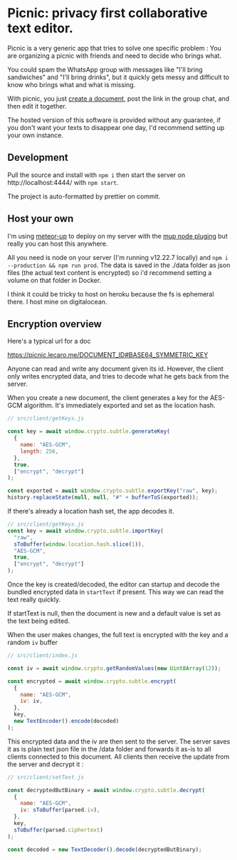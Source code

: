 # Picnic: privacy first collaborative text editor.

Picnic is a very generic app that tries to solve one specific problem :
You are organizing a picnic with friends and need to decide who brings
what.

You could spam the WhatsApp group with messages like "I'll bring
sandwiches" and "I'll bring drinks", but it quickly gets messy and
difficult to know who brings what and what is missing.

With picnic, you just [create a document](https://picnic.lecaro.me/),
post the link in the group chat, and then edit it together.

The hosted version of this software is provided without any guarantee,
if you don't want your texts to disappear one day, I'd recommend setting
up your own instance.

## Development

Pull the source and install with `npm i` then start the
server on http://localhost:4444/ with `npm start`.

The project is auto-formatted by prettier on commit.

## Host your own

I'm using [meteor-up](http://meteor-up.com/) to deploy on my server with
the [mup node pluging](https://github.com/zodern/mup-node) but really you can
host this anywhere.

All you need is node on your server (I'm running v12.22.7 locally) and `npm i --production && npm run prod`. The data is saved in the ./data folder as json files (the actual text content is encrypted) so i'd recommend setting a volume on
that folder in Docker.

I think it could be tricky to host on heroku because the fs is ephemeral there.
I host mine on digitalocean.

## Encryption overview

Here's a typical url for a doc

https://picnic.lecaro.me/DOCUMENT_ID#BASE64_SYMMETRIC_KEY

Anyone can read and write any document given its id. However, the client only
writes encrypted data, and tries to decode what he gets back from the server.

When you create a new document, the client generates a key for the AES-GCM algorithm.
It's immediately exported and set as the location hash.

```js
// src/client/getKeys.js

const key = await window.crypto.subtle.generateKey(
  {
    name: "AES-GCM",
    length: 256,
  },
  true,
  ["encrypt", "decrypt"]
);

const exported = await window.crypto.subtle.exportKey("raw", key);
history.replaceState(null, null, "#" + bufferToS(exported));
```

If there's already a location hash set, the app decodes it.

```js
// src/client/getKeys.js
const key = await window.crypto.subtle.importKey(
  "raw",
  sToBuffer(window.location.hash.slice(1)),
  "AES-GCM",
  true,
  ["encrypt", "decrypt"]
);
```

Once the key is created/decoded, the editor can startup and decode the
bundled encrypted data in `startText` if present. This way we can read the
text really quickly.

If startText is null, then the document is new and a default value is set as the text being edited.

When the user makes changes, the full text is encrypted with the key and a
random `iv` buffer

```js
// src/client/index.js

const iv = await window.crypto.getRandomValues(new Uint8Array(12));

const encrypted = await window.crypto.subtle.encrypt(
  {
    name: "AES-GCM",
    iv: iv,
  },
  key,
  new TextEncoder().encode(decoded)
);
```

This encrypted data and the iv are then sent to the server.
The server saves it as is plain text json file in the /data folder and forwards
it as-is to all clients connected to this document.
All clients then receive the update from the server and decrypt it :

```js
// src/client/setText.js

const decryptedButBinary = await window.crypto.subtle.decrypt(
  {
    name: "AES-GCM",
    iv: sToBuffer(parsed.iv),
  },
  key,
  sToBuffer(parsed.ciphertext)
);

const decoded = new TextDecoder().decode(decryptedButBinary);
```
